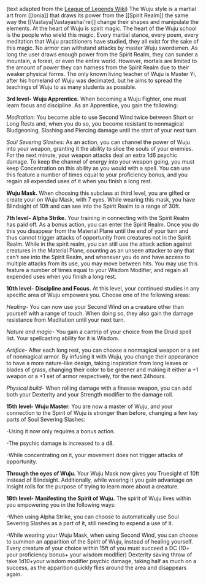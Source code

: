 (text adapted from the [League of Legends Wiki](https://leagueoflegends.fandom.com/wiki/Wuju_Order))
The Wuju style is a martial art from [[Ionia]] that draws its power from the [[Spirit Realm]] the same way the [[Vastaya|Vastayashai'rei]] change their shapes and manipulate the elements.
At the heart of Wuju is spirit magic. The heart of the Wuju school is the people who wield this magic. Every martial stance, every poem, every meditation that Wuju practitioners have studied, they all exist for the sake of this magic.
No armor can withstand attacks by master Wuju swordsmen. As long the user draws enough power from the Spirit Realm, they can sunder a mountain, a forest, or even the entire world. However, mortals are limited to the amount of power they can harness from the Spirit Realm due to their weaker physical forms.
The only known living teacher of Wuju is Master Yi, after his homeland of Wuju was decimated, but he aims to spread the teachings of Wuju to as many students as possible.

**3rd level-** **Wuju Apprentice.** When becoming a Wuju Fighter, one must learn focus and discipline. As an Apprentice, you gain the following:

_Meditation_: You become able to use Second Wind twice between Short or Long Rests and, when you do so, you become resistant to nonmagical Bludgeoning, Slashing and Piercing damage until the start of your next turn.

_Soul Severing Slashes:_ As an action, you can channel the power of Wuju into your weapon, granting it the ability to slice the souls of your enemies. For the next minute, your weapon attacks deal an extra 1d6 psychic damage. To keep the channel of energy into your weapon going, you must keep Concentration on this ability as you would with a spell. You can use this feature a number of times equal to your proficiency bonus, and you regain all expended uses of it when you finish a long rest.

**Wuju Mask.** When choosing this subclass at third level, you are gifted or create your on Wuju Mask, with 7 eyes. While wearing this mask, you have Blindsight of 10ft and can see into the Spirit Realm to a range of 30ft.

**7th level-** **Alpha Strike.** Your training in connecting with the Spirit Realm has paid off. As a bonus action, you can enter the Spirit Realm. Once you do this you disappear from the Material Plane until the end of your turn and thus cannot trigger attacks of opportunity from creatures not in the Spirit Realm. While in the spirit realm, you can still use the attack action against creatures in the Material Plane, counting as an unseen attacker to any that can’t see into the Spirit Realm, and whenever you do and have access to multiple attacks from its use, you may move between hits. You may use this feature a number of times equal to your Wisdom Modifier, and regain all expended uses when you finish a long rest.


**10th level-** **Discipline and Focus.** At this level, your continued studies in any specific area of Wuju empowers you. Choose one of the following areas:

_Healing-_ You can now use your Second Wind on a creature other than yourself with a range of touch. When doing so, they also gain the damage resistance from Meditation until your next turn.

_Nature and magic-_ You gain a cantrip of your choice from the Druid spell list. Your spellcasting ability for it is Wisdom.

_Artifice-_ After each long rest, you can choose a nonmagical weapon or a set of nonmagical armor. By infusing it with Wuju, you change their appearance to have a more nature-like design, taking inspiration from long leaves or blades of grass, changing their color to be greener and making it either a +1 weapon or a +1 set of armor respectively, for the next 24hours.

_Physical build-_ When rolling damage with a finesse weapon, you can add both your Dexterity and your Strength modifier to the damage roll.

**15th level-** **Wuju Master.** You are now a master of Wuju, and your connection to the Spirit of Wuju is stronger than before, changing a few key parts of Soul Severing Slashes:

-Using it now only requires a bonus action.

-The psychic damage is increased to a d8.

-While concentrating on it, your movement does not trigger attacks of opportunity.

**Through the eyes of Wuju.** Your Wuju Mask now gives you Truesight of 10ft instead of Blindsight. Additionally, while wearing it you gain advantage on Insight rolls for the purpose of trying to learn more about a creature.

**18th level-** **Manifesting the Spirit of Wuju.** The spirit of Wuju lives within you empowering you in the following ways:

-When using Alpha Strike, you can choose to automatically use Soul Severing Slashes as a part of it, still needing to expend a use of it.

-While wearing your Wuju Mask, when using Second Wind, you can choose to summon an apparition of the Spirit of Wuju, instead of healing yourself. Every creature of your choice within 15ft of you must succeed a DC (10+ your proficiency bonus+ your wisdom modifier) Dexterity saving throw of take 1d10+your wisdom modifier psychic damage, taking half as much on a success, as the apparition quickly flies around the area and disappears again.